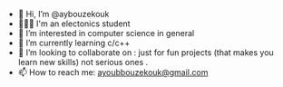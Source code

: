 - 👋 Hi, I’m @aybouzekouk
- 👨🏻‍🎓 I'm an electonics student
- 👀 I’m interested in computer science in general
- 🌱 I’m currently learning c/c++
- 💞️ I’m looking to collaborate on : just for fun projects (that makes you learn new skills) not serious ones .
- 📫 How to reach me: ayoubbouzekouk@gmail.com 


